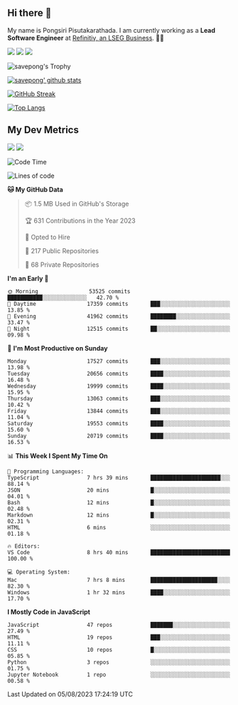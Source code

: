 ## Hi there 👋

My name is Pongsiri Pisutakarathada. I am currently working as a **Lead Software Engineer** at [Refinitiv, an LSEG Business](https://www.refinitiv.com). 👨‍💻

[<img src="https://img.shields.io/badge/pongsiri.pisutakarathada.com-%230077B5.svg?&style=for-the-badge&color=orange" />](https://pongsiri.pisutakarathada.com)
[<img src="https://img.shields.io/badge/apps.saveworld.co-%230077B5.svg?&style=for-the-badge&color=2aa889" />](https://apps.saveworld.co)
[<img src="https://img.shields.io/badge/linkedin-%230077B5.svg?&style=for-the-badge&logo=linkedin&logoColor=white" />](https://www.linkedin.com/in/savepong)

![savepong's Trophy](https://github-profile-trophy.vercel.app/?username=savepong&theme=flat&rank=SECRET,SSS,SS,S,AAA,AA,A&margin-w=15&no-bg=true&no-frame=true)

[![savepong' github stats](https://github-readme-stats.vercel.app/api?username=savepong&show_icons=true&count_private=true&theme=gotham&hide_border=true&bg_color=00000000&text_color=768390FF)](https://pongsiri.pisutakarathada.com/posts/stats)

[![GitHub Streak](https://github-readme-streak-stats.herokuapp.com?user=savepong&theme=gotham&hide_border=true&background=00000000&dates=768390FF)](https://pongsiri.pisutakarathada.com/posts/stats)

[![Top Langs](https://github-readme-stats.vercel.app/api/top-langs/?username=savepong&layout=compact&langs_count=10&theme=gotham&hide_border=true&bg_color=00000000&text_color=768390FF)](https://pongsiri.pisutakarathada.com/posts/stats)

<!-- [![savepong's wakatime stats](https://github-readme-stats.vercel.app/api/wakatime?username=@savepong&layout=default&theme=gotham&hide_border=true&bg_color=00000000&text_color=768390FF)](https://pongsiri.pisutakarathada.com/posts/stats) -->

## My Dev Metrics

[![](https://komarev.com/ghpvc/?username=savepong&color=blue&label=Profile%20Views)](https://github.com/savepong)
[![](https://img.shields.io/github/followers/savepong?label=GitHub%20Followers)](https://github.com/savepong)

<!--START_SECTION:waka-->
![Code Time](http://img.shields.io/badge/Code%20Time-1%2C326%20hrs%2033%20mins-blue)

![Lines of code](https://img.shields.io/badge/From%20Hello%20World%20I%27ve%20Written-55.5%20million%20lines%20of%20code-blue)

**🐱 My GitHub Data** 

> 📦 1.5 MB Used in GitHub's Storage 
 > 
> 🏆 631 Contributions in the Year 2023
 > 
> 💼 Opted to Hire
 > 
> 📜 217 Public Repositories 
 > 
> 🔑 68 Private Repositories 
 > 
**I'm an Early 🐤** 

```text
🌞 Morning                53525 commits       ███████████░░░░░░░░░░░░░░   42.70 % 
🌆 Daytime                17359 commits       ███░░░░░░░░░░░░░░░░░░░░░░   13.85 % 
🌃 Evening                41962 commits       ████████░░░░░░░░░░░░░░░░░   33.47 % 
🌙 Night                  12515 commits       ██░░░░░░░░░░░░░░░░░░░░░░░   09.98 % 
```
📅 **I'm Most Productive on Sunday** 

```text
Monday                   17527 commits       ███░░░░░░░░░░░░░░░░░░░░░░   13.98 % 
Tuesday                  20656 commits       ████░░░░░░░░░░░░░░░░░░░░░   16.48 % 
Wednesday                19999 commits       ████░░░░░░░░░░░░░░░░░░░░░   15.95 % 
Thursday                 13063 commits       ███░░░░░░░░░░░░░░░░░░░░░░   10.42 % 
Friday                   13844 commits       ███░░░░░░░░░░░░░░░░░░░░░░   11.04 % 
Saturday                 19553 commits       ████░░░░░░░░░░░░░░░░░░░░░   15.60 % 
Sunday                   20719 commits       ████░░░░░░░░░░░░░░░░░░░░░   16.53 % 
```


📊 **This Week I Spent My Time On** 

```text
💬 Programming Languages: 
TypeScript               7 hrs 39 mins       ██████████████████████░░░   88.14 % 
JSON                     20 mins             █░░░░░░░░░░░░░░░░░░░░░░░░   04.01 % 
Bash                     12 mins             █░░░░░░░░░░░░░░░░░░░░░░░░   02.48 % 
Markdown                 12 mins             █░░░░░░░░░░░░░░░░░░░░░░░░   02.31 % 
HTML                     6 mins              ░░░░░░░░░░░░░░░░░░░░░░░░░   01.18 % 

🔥 Editors: 
VS Code                  8 hrs 40 mins       █████████████████████████   100.00 % 

💻 Operating System: 
Mac                      7 hrs 8 mins        █████████████████████░░░░   82.30 % 
Windows                  1 hr 32 mins        ████░░░░░░░░░░░░░░░░░░░░░   17.70 % 
```

**I Mostly Code in JavaScript** 

```text
JavaScript               47 repos            ███████░░░░░░░░░░░░░░░░░░   27.49 % 
HTML                     19 repos            ███░░░░░░░░░░░░░░░░░░░░░░   11.11 % 
CSS                      10 repos            █░░░░░░░░░░░░░░░░░░░░░░░░   05.85 % 
Python                   3 repos             ░░░░░░░░░░░░░░░░░░░░░░░░░   01.75 % 
Jupyter Notebook         1 repo              ░░░░░░░░░░░░░░░░░░░░░░░░░   00.58 % 
```




 Last Updated on 05/08/2023 17:24:19 UTC
<!--END_SECTION:waka-->

<!--
**savepong/savepong** is a ✨ _special_ ✨ repository because its `README.md` (this file) appears on your GitHub profile.

Here are some ideas to get you started:

- 🔭 I’m currently working on WebComponents and TypeScript.
- 🌱 I’m currently learning ...
- 👯 I’m looking to collaborate on ...
- 🤔 I’m looking for help with ...
- 💬 Ask me about ...
- 📫 How to reach me: ...
- 😄 Pronouns: ...
- ⚡ Fun fact: ...
-->
